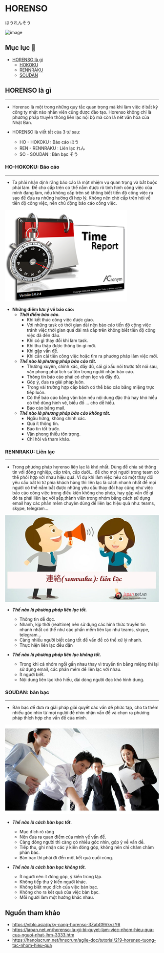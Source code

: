 # HORENSO

ほうれんそう

![image](https://japan.net.vn/images/stores/2018/11/27/horenso-la-gi.jpg)

## Mục lục :book:

- [HORENSO là gì](#horenso)
  - [HOKOKU](#hokoku)
  - [RENNRAKU](#rennraku)
  - [SOUDAN](#soudan)

## HORENSO là gì <a id="horenso"></a>

---

- Horenso là một trong những quy tắc quan trọng mà khi làm việc ở bất kỳ công ty nhật nào nhân viên cũng được đào tạo. Horenso không chỉ là phương pháp truyền thông liên lạc nội bộ mà còn là nét văn hóa của Nhật Bản.

- HORENSO là viết tắt của 3 từ sau:
  - HO - HOKOKU : Báo cáo  ほう
  - REN - RENNRAKU : Liên lạc   れん
  - SO - SOUDAN : Bàn bạc   そう

### HO-HOKOKU: Báo cáo <a id="hokoku"></a>

---

- Ta phải nhận định rằng báo cáo là một nhiệm vụ quan trọng và bắt buộc phải làm. Để cho cấp trên có thể nắm được rõ tình hình công việc của mình đang làm, nếu không cấp trên sẽ không biết tiến độ công việc ra sao để đưa ra những hướng đi hợp lý. Không nên chờ cấp trên hỏi về tiến độ công việc, nên chủ động báo cáo công việc.

![image](images/time_report.png)

- **Những điểm lưu ý về báo cáo:**
  - ***Thời điểm báo cáo.***
    - Khi kết thúc công việc được giao.
    - Với những task có thời gian dài nên báo cáo tiến độ công việc tránh việc thời gian quá dài mà cấp trên không biết tiến độ công việc đã đến đâu.
    - Khi có gì thay đổi khi làm task.
    - Khi thu thập được thông tin gì mới.
    - Khi gặp vấn đề.
    - Khi cần cải tiến công việc hoặc tìm ra phương pháp làm việc mới.
  - ***Thế nào là phương pháp báo cáo tốt.***
    - Thường xuyên, chính xác, đầy đủ, cái gì xấu nói trước tốt nói sau, văn phong phải lịch sự tôn trọng người nhận báo cáo.
    - Thông tin báo cáo phải có chọn lọc và đầy đủ.
    - Góp ý, đưa ra giải pháp luôn.
    - Trong vài trường hợp cấp bách có thể báo cáo bằng miệng trực tiếp luôn.
    - Có thể báo cáo bằng văn bản nếu nội dung đặc thù hay khó hiểu có thể dùng hình vẽ, biểu đồ ... cho dễ hiểu.
    - Báo cáo bằng mail.
  - ***Thế nào là phương pháp báo cáo không tốt.***
    - Ngẫu hững, không chính xác.
    - Quá ít thông tin.
    - Báo tin tốt trước.
    - Văn phong thiếu tôn trọng.
    - Chỉ hỏi và tham khảo.

### RENNRAKU: Liên lạc <a id="rennraku"></a>

---

- Trong phương pháp horenso liên lạc là khó nhất. Dùng để chia sẻ thông tin với đồng nghiệp, cấp trên, cấp dưới... để cho mọi người trong team có thể phối hợp với nhau hiệu quả. Ví dụ khi làm việc nếu có một thay đổi yêu cầu bất kì từ phía khách hàng thì liên lạc là cách nhanh nhất để mọi người có thể nắm bắt được những yêu cầu thay đổi hay cũng như việc báo cáo công việc trong điều kiện không cho phép, hay gặp vấn đề gì đó ta phải liên lạc với sếp,thành viên trong nhóm bằng cách sử dụng email hay các phần mềm chuyên dùng để liên lạc hiệu quả như: teams, skype, telegram...

![image](images/lienlac.jpg)

- ***Thế nào là phương pháp liên lạc tốt.***
  - Thông tin dễ đọc.
  - Nhanh, kịp thời (realtime) nên sử dụng các hình thức truyền tin nhanh nhất có thể như các phần mềm liên lạc như teams, skype, telegram...
  - Càng nhiều người biết càng tốt để vấn đề có thể xử lý nhanh.
  - Thực hiện liên lạc đều đặn

- ***Thế nào là phương pháp liên lạc không tốt.***
  - Trong khi cả nhóm ngồi gần nhau thay vì truyền tin bằng miệng thì lại sử dụng email, các phần mềm để liên lạc với nhau.
  - Ít người biết.
  - Nội dung liên lạc khó hiểu, dài dòng người đọc khó hình dung.

### SOUDAN: bàn bạc <a id="soudan"></a>

---

- Bàn bạc để đưa ra giải pháp giải quyết các vấn đề phức tạp, cho ta thêm nhiều góc nhìn từ mọi người để nhìn nhận vấn đề và chọn ra phương pháp thích hợp cho vấn đề của mình.

![image](images/banbac.jpg)

- ***Thế nào là cách bàn bạc tốt.***
  - Mục đích rõ ràng
  - Nên đưa ra quan điểm của mình về vấn đề.
  - Càng đông người thì càng có nhiều góc nhìn, góp ý về vấn đề.
  - Tiếp thu, ghi nhận các ý kiến đóng góp, không nên chỉ chăm chăm phản bác.
  - Bàn bạc thì phải đi đến một kết quả cuối cùng.

- ***Thế nào là cách bàn bạc không tốt.***
  - Ít người nên ít đóng góp, ý kiến trùng lặp.
  - Không tiếp thu ý kiến người khác.
  - Không biết mục đích của việc bàn bạc.
  - Không cho ra kết quả của việc bàn bạc.
  - Mỗi người làm một hướng khác nhau.

## Nguồn tham khảo

- https://viblo.asia/p/ky-nang-horenso-3ZabG9VkvzY6
- https://japan.net.vn/horenso-la-gi-bi-quyet-lam-viec-nhom-hieu-qua-cua-nguoi-nhat-lhm-3333.htm
- https://hanoiscrum.net/hnscrum/agile-doc/tutorial/219-horenso-tuong-tac-nhom-hieu-qua